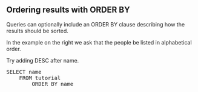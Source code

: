 ## Ordering results with ORDER BY

Queries can optionally include an ORDER BY clause describing how the results should be sorted.

In the example on the right we ask that the people be listed in alphabetical order.

Try adding DESC after name.

<pre id="example">
SELECT name 
    FROM tutorial 
        ORDER BY name
</pre>
